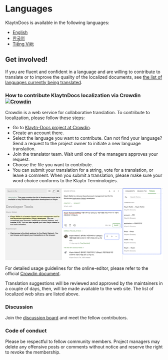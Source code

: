# Languages

KlaytnDocs is available in the following languages:

* [English](https://docs.klaytn.foundation)
* [한국어](https://ko.docs.klaytn.foundation)
* [Tiếng Việt](https://vn.docs.klaytn.foundation)

## Get involved! <a href="#get-involved" id="get-involved"></a>

If you are fluent and confident in a language and are willing to contribute to translate or to improve the quality of the localized documents, see [the list of languages currently being translated](https://crowdin.com/project/klaytn-docs).

### How to contribute KlaytnDocs localization via Crowdin [![Crowdin](https://badges.crowdin.net/klaytn-docs/localized.svg)](https://crowdin.com/project/klaytn-docs) <a href="#how-to-contribute-klaytndocs-localization-via-crowdin-crowdin-https-badges-crowd" id="how-to-contribute-klaytndocs-localization-via-crowdin-crowdin-https-badges-crowd"></a>

Crowdin is a web service for collaborative translation. To contribute to localization, please follow these steps:

* Go to [Klaytn-Docs project at Crowdin](https://crowdin.com/project/klaytn-docs).
* Create an account there.
* Select the language you want to contribute. Can not find your language? Send a request to the project owner to initiate a new language translation.
* Join the translator team. Wait until one of the managers approves your request.
* Choose the file you want to contribute.
* You can submit your translation for a string, vote for a translation, or leave a comment. When you submit a translation, please make sure your word choice conforms to the Klaytn Terminologies.

![](../languages/images/crowdin-editor.png)

For detailed usage guidelines for the online-editor, please refer to the official [Crowdin document](https://support.crowdin.com/online-editor/).

Translation suggestions will be reviewed and approved by the maintainers in a couple of days, then, will be made available to the web site. The list of localized web sites are listed above.

### Discussion <a href="#discussion" id="discussion"></a>

Join the [discussion board](https://crowdin.com/project/klaytn-docs/discussions) and meet the fellow contributors.

### Code of conduct <a href="#code-of-conduct" id="code-of-conduct"></a>

Please be respectful to fellow community members. Project managers may delete any offensive posts or comments without notice and reserve the right to revoke the membership.
